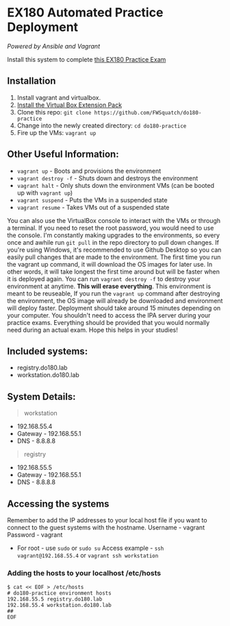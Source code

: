 # EX180 Automated Practice Deployment
_Powered by Ansible and Vagrant_ 

Install this system to complete [this EX180 Practice Exam](https://docs.google.com/document/d/e/2PACX-1vS-91bm_QXLo4oRy94wB0FPxzNk-yAhCs9gE2ljU9xjTGGtHmCXdc7TVBalhr59bl49-qZDJuSP0bDL/pub)

## Installation
1. Install vagrant and virtualbox.
2. [Install the Virtual Box Extension Pack](https://www.virtualbox.org/wiki/Downloads)
3. Clone this repo: `git clone https://github.com/FWSquatch/do180-practice`
4. Change into the newly created directory: `cd do180-practice`
5. Fire up the VMs: `vagrant up`

## Other Useful Information:
- `vagrant up` - Boots and provisions the environment
- `vagrant destroy -f` - Shuts down and destroys the environment
- `vagrant halt` - Only shuts down the environment VMs (can be booted up with `vagrant up`)
- `vagrant suspend` - Puts the VMs in a suspended state
- `vagrant resume` - Takes VMs out of a suspended state

You can also use the VirtualBox console to interact with the VMs or through a terminal. If you need to reset the root password, you would need to use the console. I'm constantly making upgrades to the environments, so every once and awhile run `git pull` in the repo directory to pull down changes. If you're using Windows, it's recommended to use Github Desktop so you can easily pull changes that are made to the environment. The first time you run the vagrant up command, it will download the OS images for later use. In other words, it will take longest the first time around but will be faster when it is deployed again. You can run `vagrant destroy -f` to destroy your environment at anytime. **This will erase everything**. This environment is meant to be reuseable, If you run the `vagrant up` command after destroying the environment, the OS image will already be downloaded and environment will deploy faster. Deployment should take around 15 minutes depending on your computer. You shouldn't need to access the IPA server during your practice exams. Everything should be provided that you would normally need during an actual exam. Hope this helps in your studies!

## Included systems:
- registry.do180.lab
- workstation.do180.lab

## System Details:
> workstation
- 192.168.55.4
- Gateway - 192.168.55.1
- DNS - 8.8.8.8
> registry
- 192.168.55.5
- Gateway - 192.168.55.1
- DNS - 8.8.8.8

## Accessing the systems
Remember to add the IP addresses to your local host file if you want to connect to the guest systems with the hostname.
Username - vagrant
Password - vagrant
- For root - use `sudo` or `sudo su`
Access example - `ssh vagrant@192.168.55.4` or `vagrant ssh workstation`

### Adding the hosts to your localhost /etc/hosts
```
$ cat << EOF > /etc/hosts
# do180-practice environment hosts
192.168.55.5 registry.do180.lab
192.168.55.4 workstation.do180.lab 
##
EOF
```
